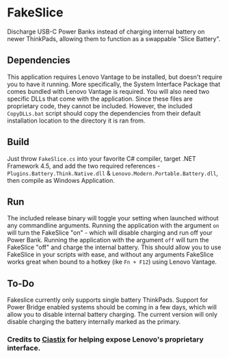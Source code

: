 # FakeSlice
Discharge USB-C Power Banks instead of charging internal battery on newer ThinkPads, allowing them to function as a swappable "Slice Battery".

## Dependencies

This application requires Lenovo Vantage to be installed, but doesn't require you to have it running. More specifically, the System Interface Package that comes bundled with Lenovo Vantage is required. You will also need two specific DLLs that come with the application. Since these files are proprietary code, they cannot be included. However, the included `CopyDLLs.bat` script should copy the dependencies from their default installation location to the directory it is ran from.

## Build

Just throw `FakeSlice.cs` into your favorite C# compiler, target .NET Framework 4.5, and add the two required references - `Plugins.Battery.Think.Native.dll` & `Lenovo.Modern.Portable.Battery.dll`, then compile as Windows Application. 

## Run

The included release binary will toggle your setting when launched without any commandline arguments. Running the application with the argument `on` will turn the FakeSlice "on" - which will disable charging and run off your Power Bank. Running the application with the argument `off` will turn the FakeSlice "off" and charge the internal battery. This should allow you to use FakeSlice in your scripts with ease, and without any arguments FakeSlice works great when bound to a hotkey (ike `Fn + F12`) using Lenovo Vantage.

## To-Do

Fakeslice currently only supports single battery ThinkPads. Support for Power Bridge enabled systems should be coming in a few days, which will allow you to disable internal battery charging. The current version will only disable charging the battery internally marked as the primary.

### Credits to [Ciastix](https://github.com/Ciastex) for helping expose Lenovo's proprietary interface.
